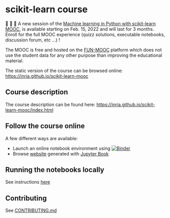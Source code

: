 # scikit-learn course

📢 📢 📢 A new session of the [Machine learning in Python with scikit-learn
MOOC](https://www.fun-mooc.fr/en/courses/machine-learning-python-scikit-learn),
is available starting on Feb. 15, 2022 and will last for 3 months. Enroll for
the full MOOC experience (quizz solutions, executable notebooks, discussion
forum, etc ...) !

The MOOC is free and hosted on the [FUN-MOOC](https://fun-mooc.fr/) platform
which does not use the student data for any other purpose than improving the
educational material.

The static version of the course can be browsed online: https://inria.github.io/scikit-learn-mooc

## Course description

The course description can be found here:
https://inria.github.io/scikit-learn-mooc/index.html

## Follow the course online

A few different ways are available:
- Launch an online notebook environment using [![Binder](https://mybinder.org/badge_logo.svg)](
               https://mybinder.org/v2/gh/INRIA/scikit-learn-mooc/main)
- Browse [website](https://inria.github.io/scikit-learn-mooc) generated with
  [Jupyter Book](https://jupyterbook.org/)

## Running the notebooks locally

See instructions [here](./local-install-instructions.md)

## Contributing

See [CONTRIBUTING.md](CONTRIBUTING.md)
